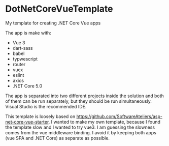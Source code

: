 # DotNetCoreVueTemplate
My template for creating .NET Core Vue apps

The app is make with:
 - Vue 3
 - dart-sass
 - babel
 - typwescript
 - router
 - vuex
 - eslint
 - axios
 - .NET Core 5.0

The app is separated into two different projects inside the solution and both of them can be run separately, but they should be run simultaneously. Visual Studio is the recommended IDE.

This template is loosely based on https://github.com/SoftwareAteliers/asp-net-core-vue-starter. I wanted to make my own template, because I found the template slow and I wanted to try vue3. I am guessing the slowness comes  from the vue middleware binding. I avoid it by keeping both apps (vue SPA and .NET Core) as separate as possible.

